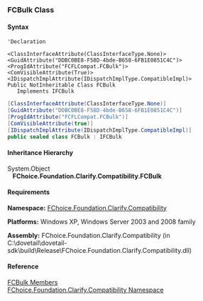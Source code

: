 ﻿### FCBulk Class

#### Syntax

```vbnet
'Declaration

<ClassInterfaceAttribute(ClassInterfaceType.None)>
<GuidAttribute("DDBC0BE8-F58D-4bde-B658-6FB1E0851C4C")>
<ProgIdAttribute("FCFLCompat.FCBulk")>
<ComVisibleAttribute(True)>
<IDispatchImplAttribute(IDispatchImplType.CompatibleImpl)>
Public NotInheritable Class FCBulk 
   Implements IFCBulk 
```

```csharp
[ClassInterfaceAttribute(ClassInterfaceType.None)]
[GuidAttribute("DDBC0BE8-F58D-4bde-B658-6FB1E0851C4C")]
[ProgIdAttribute("FCFLCompat.FCBulk")]
[ComVisibleAttribute(true)]
[IDispatchImplAttribute(IDispatchImplType.CompatibleImpl)]
public sealed class FCBulk : IFCBulk  
```

#### Inheritance Hierarchy

System.Object  
   **FChoice.Foundation.Clarify.Compatibility.FCBulk**  

#### Requirements

**Namespace:** [FChoice.Foundation.Clarify.Compatibility](FChoice.Foundation.Clarify.Compatibility~FChoice.Foundation.Clarify.Compatibility_namespace.md)

**Platforms:** Windows XP, Windows Server 2003 and 2008 family

**Assembly:** FChoice.Foundation.Clarify.Compatibility (in C:\\dovetail\\dovetail-sdk\\build\\Release\\FChoice.Foundation.Clarify.Compatibility.dll)

#### Reference

[FCBulk Members](FChoice.Foundation.Clarify.Compatibility~FChoice.Foundation.Clarify.Compatibility.FCBulk_members.md)  
[FChoice.Foundation.Clarify.Compatibility Namespace](FChoice.Foundation.Clarify.Compatibility~FChoice.Foundation.Clarify.Compatibility_namespace.md)